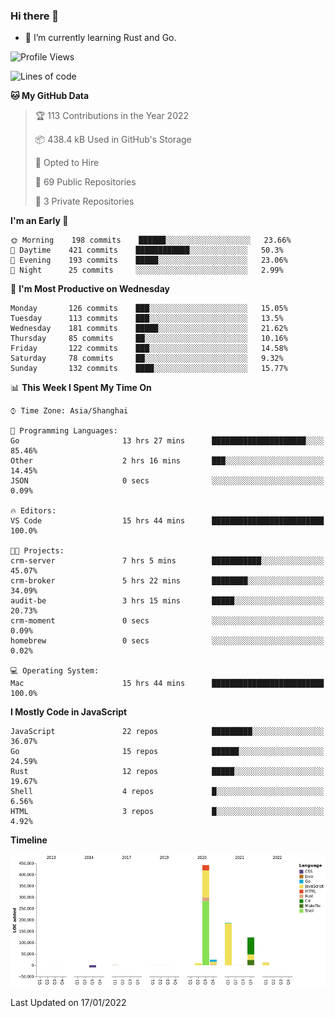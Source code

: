 ### Hi there 👋

- 🌱 I’m currently learning Rust and Go.

<!--START_SECTION:waka-->
![Profile Views](http://img.shields.io/badge/Profile%20Views-0-blue)

![Lines of code](https://img.shields.io/badge/From%20Hello%20World%20I%27ve%20Written-796%20Thousand%20lines%20of%20code-blue)

**🐱 My GitHub Data** 

> 🏆 113 Contributions in the Year 2022
 > 
> 📦 438.4 kB Used in GitHub's Storage 
 > 
> 💼 Opted to Hire
 > 
> 📜 69 Public Repositories 
 > 
> 🔑 3 Private Repositories  
 > 
**I'm an Early 🐤** 

```text
🌞 Morning    198 commits    ██████░░░░░░░░░░░░░░░░░░░   23.66% 
🌆 Daytime    421 commits    ████████████░░░░░░░░░░░░░   50.3% 
🌃 Evening    193 commits    █████░░░░░░░░░░░░░░░░░░░░   23.06% 
🌙 Night      25 commits     ░░░░░░░░░░░░░░░░░░░░░░░░░   2.99%

```
📅 **I'm Most Productive on Wednesday** 

```text
Monday       126 commits    ███░░░░░░░░░░░░░░░░░░░░░░   15.05% 
Tuesday      113 commits    ███░░░░░░░░░░░░░░░░░░░░░░   13.5% 
Wednesday    181 commits    █████░░░░░░░░░░░░░░░░░░░░   21.62% 
Thursday     85 commits     ██░░░░░░░░░░░░░░░░░░░░░░░   10.16% 
Friday       122 commits    ███░░░░░░░░░░░░░░░░░░░░░░   14.58% 
Saturday     78 commits     ██░░░░░░░░░░░░░░░░░░░░░░░   9.32% 
Sunday       132 commits    ████░░░░░░░░░░░░░░░░░░░░░   15.77%

```


📊 **This Week I Spent My Time On** 

```text
⌚︎ Time Zone: Asia/Shanghai

💬 Programming Languages: 
Go                       13 hrs 27 mins      █████████████████████░░░░   85.46% 
Other                    2 hrs 16 mins       ███░░░░░░░░░░░░░░░░░░░░░░   14.45% 
JSON                     0 secs              ░░░░░░░░░░░░░░░░░░░░░░░░░   0.09%

🔥 Editors: 
VS Code                  15 hrs 44 mins      █████████████████████████   100.0%

🐱‍💻 Projects: 
crm-server               7 hrs 5 mins        ███████████░░░░░░░░░░░░░░   45.07% 
crm-broker               5 hrs 22 mins       ████████░░░░░░░░░░░░░░░░░   34.09% 
audit-be                 3 hrs 15 mins       █████░░░░░░░░░░░░░░░░░░░░   20.73% 
crm-moment               0 secs              ░░░░░░░░░░░░░░░░░░░░░░░░░   0.09% 
homebrew                 0 secs              ░░░░░░░░░░░░░░░░░░░░░░░░░   0.02%

💻 Operating System: 
Mac                      15 hrs 44 mins      █████████████████████████   100.0%

```

**I Mostly Code in JavaScript** 

```text
JavaScript               22 repos            █████████░░░░░░░░░░░░░░░░   36.07% 
Go                       15 repos            ██████░░░░░░░░░░░░░░░░░░░   24.59% 
Rust                     12 repos            █████░░░░░░░░░░░░░░░░░░░░   19.67% 
Shell                    4 repos             █░░░░░░░░░░░░░░░░░░░░░░░░   6.56% 
HTML                     3 repos             █░░░░░░░░░░░░░░░░░░░░░░░░   4.92%

```


**Timeline**

![Chart not found](https://raw.githubusercontent.com/elton/elton/main/charts/bar_graph.png) 


 Last Updated on 17/01/2022
<!--END_SECTION:waka-->

<!--
**elton/elton** is a ✨ _special_ ✨ repository because its `README.md` (this file) appears on your GitHub profile.

Here are some ideas to get you started:

- 🔭 I’m currently working on ...
- 🌱 I’m currently learning ...
- 👯 I’m looking to collaborate on ...
- 🤔 I’m looking for help with ...
- 💬 Ask me about ...
- 📫 How to reach me: ...
- 😄 Pronouns: ...
- ⚡ Fun fact: ...
-->
